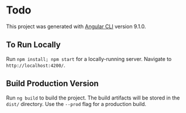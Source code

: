 # Todo

This project was generated with [Angular CLI](https://github.com/angular/angular-cli) version 9.1.0.

## To Run Locally

Run `npm install; npm start` for a locally-running server. Navigate to `http://localhost:4200/`.

## Build Production Version

Run `ng build` to build the project. The build artifacts will be stored in the `dist/` directory. Use the `--prod` flag for a production build.
